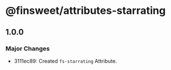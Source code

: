 # @finsweet/attributes-starrating

## 1.0.0

### Major Changes

- 3111ec89: Created `fs-starrating` Attribute.
